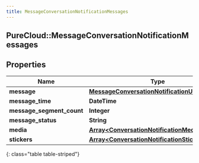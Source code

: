 ```yaml
---
title: MessageConversationNotificationMessages
---
```

## PureCloud::MessageConversationNotificationMessages

## Properties

|Name | Type | Description | Notes|
|------------ | ------------- | ------------- | -------------|
| **message** | [**MessageConversationNotificationUriReference**](MessageConversationNotificationUriReference.html) |  | [optional] |
| **message_time** | **DateTime** |  | [optional] |
| **message_segment_count** | **Integer** |  | [optional] |
| **message_status** | **String** |  | [optional] |
| **media** | [**Array&lt;ConversationNotificationMedia&gt;**](ConversationNotificationMedia.html) |  | [optional] |
| **stickers** | [**Array&lt;ConversationNotificationStickers&gt;**](ConversationNotificationStickers.html) |  | [optional] |
{: class="table table-striped"}


